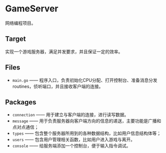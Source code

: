 GameServer
==========

网络编程项目。

Target
------

实现一个游戏服务器，满足并发要求，并且保证一定的效率。

Files
-----

- `main.go`    —— 程序入口，负责初始化CPU分配、打开控制台、准备消息分发routines，侦听端口，并且接收客户端的连接。

Packages
--------

- `connection` —— 用于建立与客户端的连接，进行读写数据。
- `message`    —— 用于负责服务器向客户端方向的信息的递送，主要功能是广播和点对点通信；
- `types`      —— 包含整个服务器所用到的各种数据结构，比如用户信息结构体等；
- `users`      —— 包含用户管理相关函数，比如用户进入游戏与离开。
- `console`    —— 给服务端添加一个控制台，便于输入指令调试。

